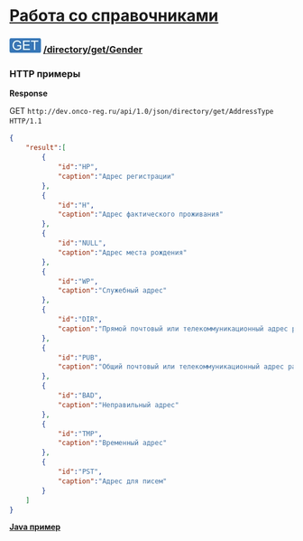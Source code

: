 [Работа со справочниками](../../../index.md)
=========================================

### ![GET](../../../../../img/get.png) [/directory/get/Gender](../index.md)

### HTTP примеры

**Response**

GET `http://dev.onco-reg.ru/api/1.0/json/directory/get/AddressType HTTP/1.1`
```json
{
    "result":[
        {
            "id":"HP",
            "caption":"Адрес регистрации"
        },
        {
            "id":"H",
            "caption":"Адрес фактического проживания"
        },
        {
            "id":"NULL",
            "caption":"Адрес места рождения"
        },
        {
            "id":"WP",
            "caption":"Служебный адрес"
        },
        {
            "id":"DIR",
            "caption":"Прямой почтовый или телекоммуникационный адрес рабочего места"
        },
        {
            "id":"PUB",
            "caption":"Общий почтовый или телекоммуникационный адрес рабочего места"
        },
        {
            "id":"BAD",
            "caption":"Неправильный адрес"
        },
        {
            "id":"TMP",
            "caption":"Временный адрес"
        },
        {
            "id":"PST",
            "caption":"Адрес для писем"
        }
    ]
}
```

**[Java пример](getJava.md)**